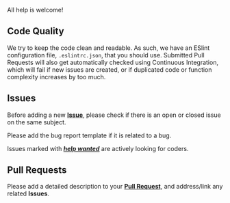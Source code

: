 All help is welcome!

## Code Quality
We try to keep the code clean and readable. As such, we have an ESlint configuration file, `.eslintrc.json`, that you should use. Submitted Pull Requests will also get automatically checked using Continuous Integration, which will fail if new issues are created, or if duplicated code or function complexity increases by too much. 

## Issues
Before adding a new [**Issue**](https://github.com/Civ13/typespess-client/issues), please check if there is an open or closed issue on the same subject.

Please add the bug report template if it is related to a bug.

Issues marked with [***help wanted***](https://github.com/Civ13/typespess-client/issues?q=is%3Aissue+is%3Aopen+label%3A%22help+wanted%22) are actively looking for coders.

## Pull Requests

Please add a detailed description to your [**Pull Request**](https://github.com/Civ13/typespess-client/pulls), and address/link any related **Issues**.
